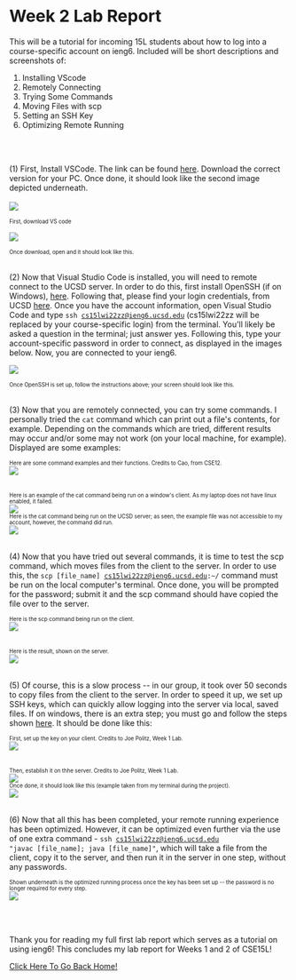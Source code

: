 <h1 style="font-size:30px;">Week 2 Lab Report</h1>

This will be a tutorial for incoming 15L students about how to log into a course-specific account on ieng6. Included will be short descriptions and screenshots of:
1. Installing VScode
2. Remotely Connecting
3. Trying Some Commands
4. Moving Files with scp
5. Setting an SSH Key
6. Optimizing Remote Running

<br>
<br> 

(1) First, Install VSCode. The link can be found <a href="https://code.visualstudio.com/download">here</a>. Download the correct version for your PC. Once done, it should look like the second image depicted underneath. <br>
<br>
<img src="DownloadVSCode.png">


<sub><sup>First, download VS code</sup></sub>

<img src="VisualStudioCode.png">


<sub><sup>Once download, open and it should look like this.</sup></sub>
<br>
<br>

(2) Now that Visual Studio Code is installed, you will need to remote connect to the UCSD server. In order to do this, first install OpenSSH (if on Windows), <a href="https://docs.microsoft.com/en-us/windows-server/administration/openssh/openssh_install_firstuse">here</a>. Following that, please find your login credentials, from UCSD <a href="https://sdacs.ucsd.edu/~icc/index.php">here</a>. Once you have the account information, open Visual Studio Code and type <code>ssh cs15lwi22zz@ieng6.ucsd.edu</code> (cs15lwi22zz will be replaced by your course-specific login) from the terminal. You'll likely be asked a question in the terminal; just answer yes. Following this, type your account-specific password in order to connect, as displayed in the images below. Now, you are connected to your ieng6.

<img src="RemoteConnected.png">


<sub><sup>Once OpenSSH is set up, follow the instructions above; your screen should look like this.</sup></sub>
<br>
<br>

(3) Now that you are remotely connected, you can try some commands. I personally tried the <code>cat</code> command which can print out a file's contents, for example. Depending on the commands which are tried, different results may occur and/or some may not work (on your local machine, for example). Displayed are some examples:


<sub><sup>Here are some command examples and their functions. Credits to Cao, from CSE12.</sup></sub>
<br/>
<img src="CommandExamples.png">

<br>
<sub><sup>Here is an example of the cat command being run on a window's client. As my laptop does not have linux enabled, it failed.</sup></sub>
<br>
<img src="CatCommandOnClient.png">
<br>
<sub><sup>Here is the cat command being run on the UCSD server; as seen, the example file was not accessible to my account, however, the command did run.</sup></sub>
<br>
<img src="CatCommandOnServer.png">
<br>
<br>

(4) Now that you have tried out several commands, it is time to test the scp command, which moves files from the client to the server. In order to use this, the <code>scp [file_name] cs15lwi22zz@ieng6.ucsd.edu:~/</code> command must be run on the local computer's terminal. Once done, you will be prompted for the password; submit it and the scp command should have copied the file over to the server.

<sub><sup>Here is the scp command being run on the client.</sup></sub>
<br/>
<img src="SCPCompletedOnClient.png">

<br>
<sub><sup>Here is the result, shown on the server.</sup></sub>
<br/>
<img src="SCPCompletedOnServer.png">
<br>
<br>

(5) Of course, this is a slow process -- in our group, it took over 50 seconds to copy files from the client to the server. In order to speed it up, we set up SSH keys, which can quickly allow logging into the server via local, saved files. If on windows, there is an extra step; you must go and follow the steps shown <a href="https://docs.microsoft.com/en-us/windows-server/administration/openssh/openssh_keymanagement#user-key-generation">here</a>. It should be done like this:

<sub><sup>First, set up the key on your client. Credits to Joe Politz, Week 1 Lab.</sup></sub>
<br/>
<img src="CreateKeyOnClient.png">

<br>
<sub><sup>Then, establish it on thhe server. Credits to Joe Politz, Week 1 Lab.</sup></sub>
<br/>
<img src="CreateKeyOnServer.png">

<br>
<sub><sup>Once done, it should look like this (example taken from my terminal during the project).</sup></sub>
<br/>
<img src="SSHKeygen.png">
<br>
<br>

(6) Now that all this has been completed, your remote running experience has been optimized. However, it can be optimized even further via the use of one extra command - <code>ssh cs15lwi22zz@ieng6.ucsd.edu "javac [file_name]; java [file_name]"</code>, which will take a file from the client, copy it to the server, and then run it in the server in one step, without any passwords.

<sub><sup>Shown underneath is the optimized running process once the key has been set up -- the password is no longer required for every step.</sup></sub>
<br/>
<img src="CreateKeyOnClient.png">

<br>
<br>

Thank you for reading my full first lab report which serves as a tutorial on using ieng6! This concludes my lab report for Weeks 1 and 2 of CSE15L! 

<a href="https://lasteternity.github.io/cse15l-lab-reports/">Click Here To Go Back Home!</a>
